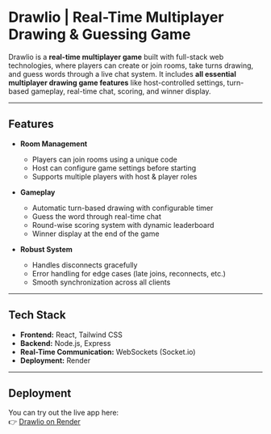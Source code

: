 # Drawlio | Real-Time Multiplayer Drawing & Guessing Game

Drawlio is a **real-time multiplayer game** built with full-stack web technologies, where players can create or join rooms, take turns drawing, and guess words through a live chat system. It includes **all essential multiplayer drawing game features** like host-controlled settings, turn-based gameplay, real-time chat, scoring, and winner display.

---

## Features

- **Room Management**
  - Players can join rooms using a unique code
  - Host can configure game settings before starting
  - Supports multiple players with host & player roles  

- **Gameplay**
  - Automatic turn-based drawing with configurable timer
  - Guess the word through real-time chat
  - Round-wise scoring system with dynamic leaderboard
  - Winner display at the end of the game  

- **Robust System**
  - Handles disconnects gracefully
  - Error handling for edge cases (late joins, reconnects, etc.)
  - Smooth synchronization across all clients  

---

## Tech Stack

- **Frontend:** React, Tailwind CSS  
- **Backend:** Node.js, Express  
- **Real-Time Communication:** WebSockets (Socket.io)  
- **Deployment:** Render  

---


## Deployment

You can try out the live app here:  
👉 [Drawlio on Render](https://drawlio-zd6i.onrender.com/)  
